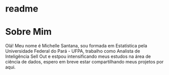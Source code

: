 # readme
# Sobre Mim
Olá! Meu nome é Michelle Santana, sou formada em Estatística pela Universidade Federal do Pará - UFPA, trabalho como Analista de Inteligência Sell Out e estpou intensificando meus estudos na área de ciência de dados, espero em breve estar compartilhando meus projetos por aqui.
